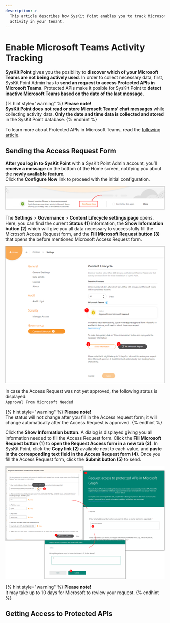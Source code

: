 ```yaml
---
description: >-
  This article describes how SysKit Point enables you to track Microsoft Teams
  activity in your tenant.
---
```


# Enable Microsoft Teams Activity Tracking

**SysKit Point** gives you the posibility to **discover which of your Microsoft Teams are not being actively used**. In order to collect necessary data, first, SysKit Point Admin has to **send an request to access Protected APIs in Microsoft Teams**.  Protected APIs make it posible for SysKit Point to **detect inactive Microsoft Teams based on the date of the last message.**  

{% hint style="warning" %}
**Please note!  
SysKit Point does not read or store Microsoft Teams' chat messages** while collecting activity data. **Only the date and time data is collected and stored** in the SysKit Point database.
{% endhint %}

To learn more about Protected APIs in Microsoft Teams, read the [following article](https://docs.microsoft.com/en-us/graph/teams-protected-apis).

## Sending the Access Request Form

**After you log in to SysKit Point** with a SysKit Point Admin account, you’ll **receive a message** on the bottom of the Home screen, notifying you about the **newly available feature**.   
Click the **Configure Now** link to proceed with the initial configuration.

![Home Screen - Detect Inactive Teams message](../.gitbook/assets/teams_activity-admin_message%20%281%29.png)

The **Settings** &gt; **Governance** &gt; **Content Lifecycle** **settings page** opens. Here, you can find the current **Status** **\(1\)** information, the **Show Information button \(2\)** which will give you all data necessary to successfully fill the Microsoft Access Request form, and the **Fill Microsoft Request button \(3\)** that opens the before mentioned Microsoft Access Request form.

![SysKit Point Settings - Content Lifecycle page](../.gitbook/assets/teams_activity-settings.png)

In case the Access Request was not yet approved, the following status is displayed:   
`Approval From Microsoft Needed`

{% hint style="warning" %}
**Please note!**  
The status will not change after you fill in the Access request form; it will change automatically after the Access Request is approved.
{% endhint %}

Click the **Show Information button**. A dialog is displayed giving you all information needed to fill the Access Request form. Click the **Fill Microsoft Request button \(1\)** to **open the Request Access form in a new tab \(3\)**. In SysKit Point, click the **Copy link \(2\)** available next to each value, and **paste in the corresponding text field in the Access Request form \(4\)**. Once you fill the Access Request form, click the **Submit button \(5\)** to send.

![Prepared information in SysKit Point &amp; Access Request Form](../.gitbook/assets/teams_activity-information-and-form%20%283%29.png)

{% hint style="warning" %}
**Please note!**  
It may take up to 10 days for Microsoft to review your request.
{% endhint %}

## Getting Access to Protected APIs

